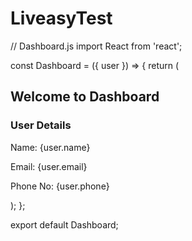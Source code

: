 # LiveasyTest

// Dashboard.js
import React from 'react';

const Dashboard = ({ user }) => {
  return (
    <div>
      <h2>Welcome to Dashboard</h2>
      <div>
        <h3>User Details</h3>
        <p>Name: {user.name}</p>
        <p>Email: {user.email}</p>
        <p>Phone No: {user.phone}</p>
      </div>
    </div>
  );
};

export default Dashboard;
